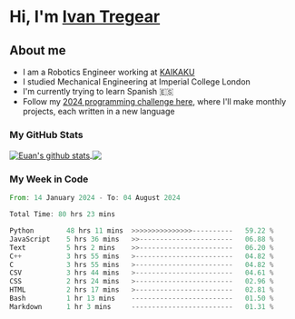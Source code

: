 # Hi, I'm [Ivan Tregear](https://www.linkedin.com/in/ivantregear/)

## About me

* I am a Robotics Engineer working at [KAIKAKU](https://github.com/KAIKAKU-AI)
* I studied Mechanical Engineering at Imperial College London
* I'm currently trying to learn Spanish :es:
* Follow my [2024 programming challenge here](https://github.com/ITregear?tab=repositories), where I'll make monthly projects, each written in a new language


### My GitHub Stats

<a href="#my-github-stats">
  <img align="center" src="https://github-readme-stats.vercel.app/api?username=itregear&count_private=true&show_icons=true&include_all_commits=true&theme=material-palenight" alt="Euan's github stats" />
</a>

<a href="#my-github-stats">
  <img align="center" src="https://github-readme-stats.vercel.app/api/top-langs/?username=itregear&layout=compact&theme=material-palenight" />
</a>

### My Week in Code
<!--START_SECTION:waka-->

```rust
From: 14 January 2024 - To: 04 August 2024

Total Time: 80 hrs 23 mins

Python        48 hrs 11 mins  >>>>>>>>>>>>>>>----------   59.22 %
JavaScript    5 hrs 36 mins   >>-----------------------   06.88 %
Text          5 hrs 2 mins    >>-----------------------   06.20 %
C++           3 hrs 55 mins   >------------------------   04.82 %
C             3 hrs 55 mins   >------------------------   04.82 %
CSV           3 hrs 44 mins   >------------------------   04.61 %
CSS           2 hrs 24 mins   >------------------------   02.96 %
HTML          2 hrs 17 mins   >------------------------   02.81 %
Bash          1 hr 13 mins    -------------------------   01.50 %
Markdown      1 hr 3 mins     -------------------------   01.31 %
```

<!--END_SECTION:waka-->
